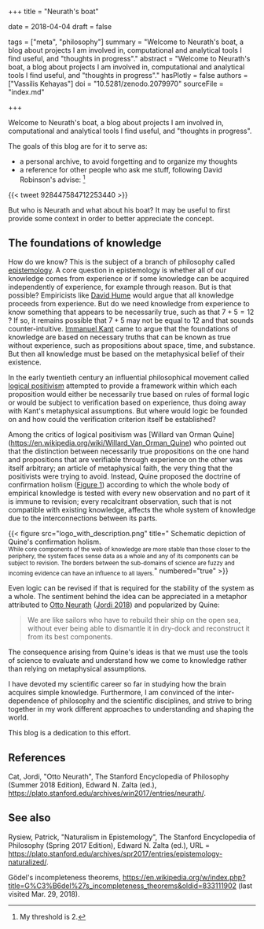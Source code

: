 +++
title = "Neurath's boat"

date = 2018-04-04
draft = false

tags = ["meta", "philosophy"]
summary = "Welcome to Neurath's boat, a blog about projects I am involved in, computational and analytical tools I find useful, and \"thoughts in progress\"."
abstract = "Welcome to Neurath's boat, a blog about projects I am involved in, computational and analytical tools I find useful, and \"thoughts in progress\"."
hasPlotly = false
authors = ["Vassilis Kehayas"]
doi = "10.5281/zenodo.2079970"
sourceFile = "index.md"

+++

Welcome to Neurath's boat,
a blog about projects I am involved in,
computational and analytical tools I find useful,
and "thoughts in progress".

The goals of this blog are for it to serve as:

* a personal archive, to avoid forgetting and to organize my thoughts
* a reference for other people who ask me stuff, following David Robinson's
advise: [^1]

{{< tweet 928447584712253440 >}}

But who is Neurath and what about his boat?
It may be useful to first provide some context in order to better appreciate the
concept.


## The foundations of knowledge

How do we know?
This is the subject of a branch of philosophy called
[epistemology](https://en.wikipedia.org/wiki/Epistemology).
A core question in epistemology is
whether all of our knowledge comes from experience or
if some knowledge can be acquired independently of experience,
for example through reason.
But is that possible?
Empiricists like
[David Hume](https://en.wikipedia.org/wiki/David_Hume)
would argue that all knowledge proceeds from experience.
But do we need knowledge from experience to know
something that appears to be necessarily true,
such as that $7 + 5 = 12$ ?
If so, it remains possible that $7 + 5$ may not be equal to $12$
and that sounds counter-intuitive.
[Immanuel Kant](https://en.wikipedia.org/wiki/Immanuel_Kant)
came to argue that
the foundations of knowledge are based on necessary truths
that can be known as true without experience,
such as propositions about space, time, and substance.
But then all knowledge must be based on
the metaphysical belief of their existence.

In the early twentieth century
an influential philosophical movement called
[logical positivism](https://en.wikipedia.org/wiki/Logical_positivism)
attempted to provide a framework within which
each proposition would
either be necessarily true based on rules of formal logic
or would be subject to verification based on experience,
thus doing away with Kant's metaphysical assumptions.
But where would logic be founded on
and how could the verification criterion itself be established?

Among the critics of logical positivism was
[Willard van Orman Quine]
(https://en.wikipedia.org/wiki/Willard_Van_Orman_Quine)
who pointed out that the distinction between
necessarily true propositions on the one hand
and propositions that are verifiable through experience on the other
was itself arbitrary;
an article of metaphysical faith,
the very thing that the positivists were trying to avoid.
Instead, Quine proposed the doctrine of confirmation holism ([Figure 1](#Fig1))
according to which
the whole body of empirical knowledge is tested with every new observation
and no part of it is immune to revision;
every recalcitrant observation,
such that is not compatible with existing knowledge,
affects the whole system of knowledge
due to the interconnections between its parts.

{{< figure src="logo_with_description.png" title=" Schematic depiction of Quine's confirmation holism. <br><sub>While core components of the web of knowledge are more stable than those closer to the periphery, the system faces sense data as a whole and any of its components can be subject to revision. The borders between the sub-domains of science are fuzzy and incoming evidence can have an influence to all layers.</sub>" numbered="true" >}}

Even logic can be revised
if that is required for the stability of the system as a whole.
The sentiment behind the idea can be appreciated in a metaphor attributed to
[Otto Neurath](https://en.wikipedia.org/wiki/Otto_Neurath)
([Jordi 2018][2])
and popularized by Quine:

> We are like sailors who have to rebuild their ship on the open sea,
without ever being able to dismantle it in dry-dock
and reconstruct it from its best components.

The consequence arising from Quine's ideas is that
we must use the tools of science to evaluate and understand
how we come to knowledge
rather than relying on metaphysical assumptions.

I have devoted my scientific career so far
in studying how the brain acquires simple knowledge.
Furthermore,
I am convinced of
the inter-dependence of philosophy and the scientific disciplines,
and strive to bring together in my work different approaches to
understanding and shaping the world.

This blog is a dedication to this effort.


## References

Cat, Jordi, "Otto Neurath", The Stanford Encyclopedia of Philosophy
(Summer 2018 Edition), Edward N. Zalta (ed.),
https://plato.stanford.edu/archives/win2017/entries/neurath/.

## See also
Rysiew, Patrick, "Naturalism in Epistemology", The Stanford Encyclopedia of
Philosophy (Spring 2017 Edition), Edward N. Zalta (ed.), URL =
<https://plato.stanford.edu/archives/spr2017/entries/epistemology-naturalized/>.

Gödel's incompleteness theorems,
https://en.wikipedia.org/w/index.php?title=G%C3%B6del%27s_incompleteness_theorems&oldid=833111902
(last visited Mar. 29, 2018).


[^1]: My threshold is 2.

[2]: https://plato.stanford.edu/archives/win2017/entries/neurath/
